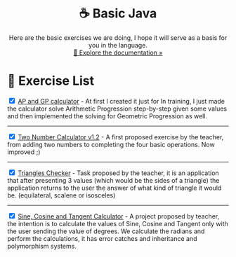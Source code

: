 <h1 align="center">☕ Basic Java</h1>
<p align="center">Here are the basic exercises we are doing, I hope it will serve as a basis for you in the language.<br />
<a href="https://github.com/Cartulo/Exercicios/tree/main/Java%20Basico">🔎 Explore the documentation »</a></p>

<h1>📝 Exercise List</h1>
<p>
<input type="checkbox" checked>
<a href="https://github.com/Cartulo/Exercicios/tree/main/Java%20Basico/PA">AP and GP calculator</a> - At first I created it just for In training, I just made the calculator solve Arithmetic Progression step-by-step given some values ​​and then implemented the solving for Geometric Progression as well.
</p>

---

<p>
<input type="checkbox" checked>
<a href="https://github.com/Cartulo/Exercicios/tree/main/Java%20Basico/SomaTeste">Two Number Calculator v1.2</a> - A first proposed exercise by the teacher, from adding two numbers to completing the four basic operations. Now improved ;)
</p>

---

<p>
<input type="checkbox" checked>
<a href="https://github.com/Cartulo/Exercicios/tree/main/Java%20Basico/Triangulos">Triangles Checker</a> - Task proposed by the teacher, it is an application that after presenting 3 values ​​(which would be the sides of a triangle) the application returns to the user the answer of what kind of triangle it would be. (equilateral, scalene or isosceles)
</p>

---

<p>
<input type="checkbox" checked>
<a href="https://github.com/Cartulo/Exercicios/tree/main/Java%20Basico/SenoCosTang">Sine, Cosine and Tangent Calculator</a> - A project proposed by teacher, the intention is to calculate the values ​​of Sine, Cosine and Tangent only with the user sending the value of degrees. We calculate the radians and perform the calculations, it has error catches and inheritance and polymorphism systems.
</p>
